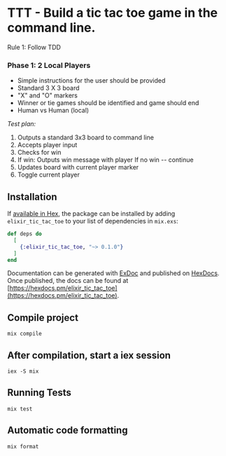# TTT - Build a tic tac toe game in the command line. 

Rule 1: Follow TDD

### Phase 1: 2 Local Players
- Simple instructions for the user should be provided
- Standard 3 X 3 board
- "X" and "O" markers
- Winner or tie games should be identified and game should end
- Human vs Human (local)

*Test plan:*
1. Outputs a standard 3x3 board to command line 
2. Accepts player input
3. Checks for win
5. If win: Outputs win message with player
If no win -- continue
6. Updates board with current player marker
7. Toggle current player

## Installation

If [available in Hex](https://hex.pm/docs/publish), the package can be installed
by adding `elixir_tic_tac_toe` to your list of dependencies in `mix.exs`:

```elixir
def deps do
  [
    {:elixir_tic_tac_toe, "~> 0.1.0"}
  ]
end
```

Documentation can be generated with [ExDoc](https://github.com/elixir-lang/ex_doc)
and published on [HexDocs](https://hexdocs.pm). Once published, the docs can
be found at [https://hexdocs.pm/elixir_tic_tac_toe](https://hexdocs.pm/elixir_tic_tac_toe).

## Compile project
`mix compile`

## After compilation, start a iex session
`iex -S mix`

## Running Tests
`mix test`

## Automatic code formatting
`mix format`